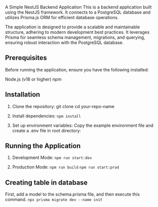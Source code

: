 A Simple NestJS Backend Application
This is a backend application built using the NestJS framework. It connects to a PostgreSQL database and utilizes Prisma.js ORM for efficient database operations.

The application is designed to provide a scalable and maintainable structure, adhering to modern development best practices. It leverages Prisma for seamless schema management, migrations, and querying, ensuring robust interaction with the PostgreSQL database.


## Prerequisites
Before running the application, ensure you have the following installed:

Node.js (v18 or higher)
npm 

## Installation
   1. Clone the repository:
      git clone <repository link>
      cd your-repo-name

   2. Install dependencies:
      ``npm install``

   3. Set up environment variables:
   Copy the example environment file and create a .env file in root directory:


## Running the Application
   1. Development Mode:
      ```npm run start:dev```

   2. Production Mode:
      ```npm run build```
      ```npm run start:prod```


## Creating table in database
   First, add a model to the schema.prisma file, and then execute this command.
      ```npx prisma migrate dev --name init```

